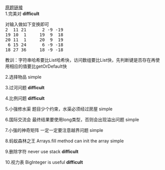 [原题链接](https://www.nowcoder.com/test/30440590/summary) <br/>
1.完美对   **difficult**
<pre>
对输入做如下变换即可
2  11 21      2 -9 -19
19 10  1     19  9  18
20 11  1     20  9  19
 6 15 24      6 -9 -18
18 27 36     18 -9 -18
</pre>
教训：字符串哈希要比List哈希快，访问数组要比List快，先判断键是否存在再使用相应的值要比getOrDefault快

2.选择物品  simple

3.过河问题  **difficult**

4.比例问题  **difficult**

5.小强修水渠 题目少个约束，水渠必须经过房屋 simple

6.国际交流会 最终结果要使用long类型，否则会出现溢出问题 simple

7.小强的神奇矩阵  一定一定要注意越界问题  simple

8.蚂蚁森林之王   Arrays.fill method can init the array    simple

9.删除字符    never use stack    **difficult**

10.视力表 BigInteger is useful    **difficult** 

